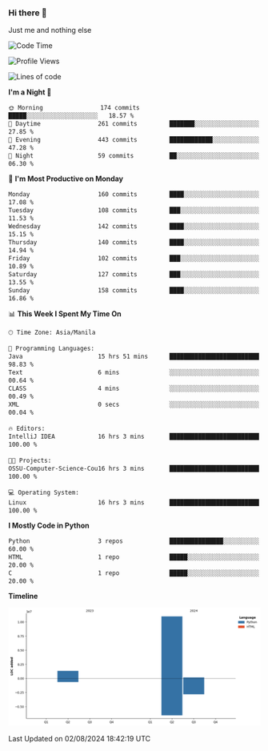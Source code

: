 ### Hi there 👋

Just me and nothing else


<!--START_SECTION:waka-->
![Code Time](http://img.shields.io/badge/Code%20Time-552%20hrs%2013%20mins-blue)

![Profile Views](http://img.shields.io/badge/Profile%20Views-1-blue)

![Lines of code](https://img.shields.io/badge/From%20Hello%20World%20I%27ve%20Written-12.5%20million%20lines%20of%20code-blue)

**I'm a Night 🦉** 

```text
🌞 Morning                174 commits         █████░░░░░░░░░░░░░░░░░░░░   18.57 % 
🌆 Daytime                261 commits         ███████░░░░░░░░░░░░░░░░░░   27.85 % 
🌃 Evening                443 commits         ████████████░░░░░░░░░░░░░   47.28 % 
🌙 Night                  59 commits          ██░░░░░░░░░░░░░░░░░░░░░░░   06.30 % 
```
📅 **I'm Most Productive on Monday** 

```text
Monday                   160 commits         ████░░░░░░░░░░░░░░░░░░░░░   17.08 % 
Tuesday                  108 commits         ███░░░░░░░░░░░░░░░░░░░░░░   11.53 % 
Wednesday                142 commits         ████░░░░░░░░░░░░░░░░░░░░░   15.15 % 
Thursday                 140 commits         ████░░░░░░░░░░░░░░░░░░░░░   14.94 % 
Friday                   102 commits         ███░░░░░░░░░░░░░░░░░░░░░░   10.89 % 
Saturday                 127 commits         ███░░░░░░░░░░░░░░░░░░░░░░   13.55 % 
Sunday                   158 commits         ████░░░░░░░░░░░░░░░░░░░░░   16.86 % 
```


📊 **This Week I Spent My Time On** 

```text
🕑︎ Time Zone: Asia/Manila

💬 Programming Languages: 
Java                     15 hrs 51 mins      █████████████████████████   98.83 % 
Text                     6 mins              ░░░░░░░░░░░░░░░░░░░░░░░░░   00.64 % 
CLASS                    4 mins              ░░░░░░░░░░░░░░░░░░░░░░░░░   00.49 % 
XML                      0 secs              ░░░░░░░░░░░░░░░░░░░░░░░░░   00.04 % 

🔥 Editors: 
IntelliJ IDEA            16 hrs 3 mins       █████████████████████████   100.00 % 

🐱‍💻 Projects: 
OSSU-Computer-Science-Cou16 hrs 3 mins       █████████████████████████   100.00 % 

💻 Operating System: 
Linux                    16 hrs 3 mins       █████████████████████████   100.00 % 
```

**I Mostly Code in Python** 

```text
Python                   3 repos             ███████████████░░░░░░░░░░   60.00 % 
HTML                     1 repo              █████░░░░░░░░░░░░░░░░░░░░   20.00 % 
C                        1 repo              █████░░░░░░░░░░░░░░░░░░░░   20.00 % 
```



**Timeline**

![Lines of Code chart](https://raw.githubusercontent.com/brutist/brutist/main/assets/bar_graph.png)


 Last Updated on 02/08/2024 18:42:19 UTC
<!--END_SECTION:waka-->
